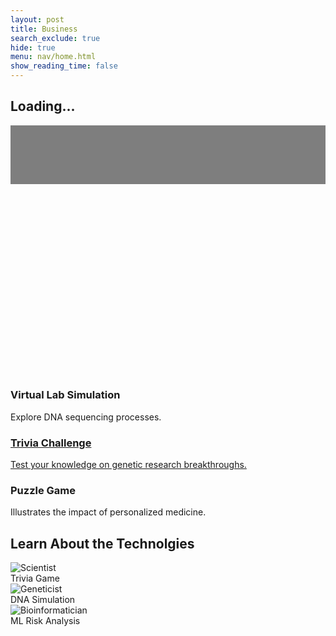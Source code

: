 ```yaml
---
layout: post
title: Business
search_exclude: true
hide: true
menu: nav/home.html
show_reading_time: false
---
```

<head>
    <meta charset="UTF-8">
    <meta name="viewport" content="width=device-width, initial-scale=1.0">
    <title>Illumina Interactive Biotech Education</title>
    <script src="https://cdn.tailwindcss.com"></script>
    <style>
        /* Loading Screen */
        .loader {
            border-top-color: #1E3A8A;
            animation: spin 1s infinite linear;
        }
        @keyframes spin {
            0% {
                transform: rotate(0deg);
            }
            100% {
                transform: rotate(360deg);
            }
        }
        /* Fade-in animation */
        .fade-in {
            opacity: 0;
            transform: translateY(40px);
            transition: opacity 1s ease-out, transform 1s ease-out;
        }
        .fade-in.visible {
            opacity: 1;
            transform: translateY(0);
        }
        /* Gradient Animation */
        @keyframes gradient {
            0% {
                background-position: 0% 50%;
            }
            50% {
                background-position: 100% 50%;
            }
            100% {
                background-position: 0% 50%;
            }
        }
        .animate-gradient {
            background-size: 200% 200%;
            animation: gradient 10s ease infinite;
        }
        /* Typewriter effect */
        .typewriter {
            font-size: 6rem;
            font-weight: 900;
            overflow: hidden;
            white-space: nowrap;
            margin: 0 auto;
            word-spacing: 0.2em; /* Adjusted word-spacing */
            line-height: 1.2;
        }
        .typewriter .text {
            display: inline-block;
            opacity: 0;
        }
        .second-line {
            display: block;
        }
        /* Slogan Styling */
        .slogan {
            font-size: 2rem;
            margin-top: 1rem;
            opacity: 0;
            transition: opacity 1s ease-out; /* Fade in transition */
        }/* Welcome Section BG IMG */
        #welcome {
            position: relative; /* Ensure positioning for the overlay */
            background: url(https://scitechdaily.com/images/DNA-Genetics.gif) no-repeat center center; 
            background-size: cover;
        }
        /* Overlay to dim the background */
        #welcome::before {
            content: "";
            position: absolute;
            top: 0;
            left: 0;
            width: 100%;
            height: 100%;
            background: rgba(0, 0, 0, 0.5); /* Adjust opacity (0.5 = 50% dim) */
            z-index: 1; /* Ensures the overlay is on top */
        }
        /* Ensure text and content are above the overlay */
        #welcome > * {
            position: relative;
            z-index: 2;
        }
        /* Welcome Section BG IMG */
        #welcome {
            /* background: url(images/dnabanner.png) no-repeat center center; */
            background: url(https://scitechdaily.com/images/DNA-Genetics.gif) no-repeat center center; 
            background-size: cover;
        }
    </style>
</head>

<body class="bg-black text-white relative">
    <!-- Loading Screen -->
    <div id="loading-screen" class="fixed inset-0 bg-blue-200 flex items-center justify-center z-50">
        <div class="text-center">
            <div class="loader ease-linear rounded-full border-8 border-t-8 border-blue-500 h-32 w-32 mb-4"></div>
            <h2 class="text-4xl font-semibold text-blue-900">Loading...</h2>
        </div>
    </div>
    <!-- Welcome Section with Typewriter Effect -->
    <section id="welcome" class="h-screen flex flex-col items-center justify-center text-center bg-black text-white-200 ">
        <h1 class="typewriter"></h1>
        <!-- Slogan added here, initially hidden -->
        <h2 id="slogan" class="slogan text-4xl" style="color:rgb(255, 255, 255); text-shadow: 0 0 2px rgb(162, 188, 220), 0 0 2px rgb(77, 146, 207), 0 0 4px rgb(88, 77, 207), 0 0 4px rgb(77, 207, 168)">Illumina Biotech: Igniting Curiosity, Advancing Science</h2>
    </section>
    <!-- About Us Section -->
    <section id="about" class="h-screen flex flex-col items-center justify-center text-center bg-black text-white">
        <h2 class="text-7xl font-extrabold text-white-600 fade-in mb-6">About Us</h2>
        <p class="text-3xl text-white-900 max-w-5xl fade-in">
            The Illumina Biotech Education Game is an innovative initiative designed to engage students and the community in the fascinating world of biotechnology. Through interactive gameplay and real-world challenges, participants explore DNA, genetics, and cutting-edge scientific advancements in a fun and immersive way. 
        </p>
    </section>
    <!-- Our Mission Section -->
    <section id="mission" class="h-screen flex flex-col items-center justify-center text-center py-20 bg-gray-900 text-white">
        <h3 class="text-6xl font-bold mt-8 text-white-900 fade-in">Our Mission</h3>
        <p class="text-3xl text-white-700 mt-4 max-w-5xl fade-in">
            Our mission aims to spark curiosity, inspire future scientists, and make biotech education accessible to all. .
        </p>
    </section><!-- AI Solutions Section -->
    <section id="ai-solutions" class="py-20 bg-black">
        <h2 class="text-7xl font-bold text-center text-white mb-10 fade-in">Interactive Activities</h2>
        <div class="grid grid-cols-1 md:grid-cols-3 gap-8">
            <div class="bg-white rounded-lg shadow-lg overflow-hidden transform transition-transform duration-500 hover:scale-105">
                <div class="p-6">
                    <h3 class="text-3xl font-bold mb-2 text-black">Virtual Lab Simulation</h3>
                    <p class="text-xl text-black">Explore DNA sequencing processes.</p>
                </div>
            </div>
            <a href="{{site.baseurl}}/trivia" target="_self">
                <div class="bg-white rounded-lg shadow-lg overflow-hidden transform transition-transform duration-500 hover:scale-105">
                    <div class="p-6">
                        <h3 class="text-3xl font-bold mb-2 text-black">Trivia Challenge</h3>
                        <p class="text-xl text-black">Test your knowledge on genetic research breakthroughs.</p>
                    </div>
                </div>
            </a>
            <div class="bg-white rounded-lg shadow-lg overflow-hidden transform transition-transform duration-500 hover:scale-105">
                <div class="p-6">
                    <h3 class="text-3xl font-bold mb-2 text-black">Puzzle Game</h3>
                    <p class="text-xl text-black">Illustrates the impact of personalized medicine.</p>
                </div>
            </div>
        </div>
    </section>
    <section id="choose-character" class="py-20 bg-gray-900 text-white text-center">
    <h2 class="text-6xl font-extrabold mb-10">Learn About the Technolgies</h2>
    <div class="flex flex-wrap justify-center gap-8">
        <!-- Character Card 1 -->
        <div class="relative group bg-gray-800 rounded-2xl shadow-lg overflow-hidden transition-all duration-300 transform hover:scale-110 hover:shadow-2xl cursor-pointer w-60 h-80">
            <img src="https://media4.giphy.com/media/RB1gL2aMEsItG/giphy.gif?cid=6c09b952pmri47f54h2k16ft5y1m1qkrh96ru10d58isvwqf&ep=v1_gifs_search&rid=giphy.gif&ct=g" alt="Scientist" class="w-full h-full object-cover opacity-80 group-hover:opacity-100 transition-opacity duration-300">
            <div class="absolute bottom-0 w-full bg-black bg-opacity-70 p-4 text-lg font-bold text-center opacity-0 group-hover:opacity-100 transition-opacity duration-300">
                Trivia Game
            </div>
        </div>
        <!-- Character Card 2 -->
        <div class="relative group bg-gray-800 rounded-2xl shadow-lg overflow-hidden transition-all duration-300 transform hover:scale-110 hover:shadow-2xl cursor-pointer w-60 h-80">
            <img src="https://scitechdaily.com/images/DNA-Technology-Concept.gif" alt="Geneticist" class="w-full h-full object-cover opacity-80 group-hover:opacity-100 transition-opacity duration-300">
            <div class="absolute bottom-0 w-full bg-black bg-opacity-70 p-4 text-lg font-bold text-center opacity-0 group-hover:opacity-100 transition-opacity duration-300">
                DNA Simulation
            </div>
        </div>
        <!-- Character Card 3 -->
        <div class="relative group bg-gray-800 rounded-2xl shadow-lg overflow-hidden transition-all duration-300 transform hover:scale-110 hover:shadow-2xl cursor-pointer w-60 h-80">
            <img src="https://media.tenor.com/TcSYAlWSHC0AAAAM/bioinformatics-market.gif" alt="Bioinformatician" class="w-full h-full object-cover opacity-80 group-hover:opacity-100 transition-opacity duration-300">
            <div class="absolute bottom-0 w-full bg-black bg-opacity-70 p-4 text-lg font-bold text-center opacity-0 group-hover:opacity-100 transition-opacity duration-300">
                ML Risk Analysis
            </div>
        </div>
    </div>
</section>
    <script>
        document.addEventListener("DOMContentLoaded", function () {
            const loadingScreen = document.getElementById('loading-screen');
            window.addEventListener('load', function () {
                loadingScreen.style.display = 'none';
            });
            // Typewriter effect for the welcome message
            const text = "Welcome to Illumina Education";
            const typewriterElement = document.querySelector(".typewriter");
            const sloganElement = document.getElementById("slogan");
            let index = 0;
            function type() {
                if (index < text.length) {
                    const span = document.createElement('span');
                    span.textContent = text.charAt(index) === ' ' ? '\u00A0' : text.charAt(index); // Use non-breaking space for spaces
                    span.classList.add('text');
                    typewriterElement.appendChild(span);
                    setTimeout(() => {
                        span.style.opacity = 1;
                    }, 50 * index);
                    index++;
                    setTimeout(type, 80);
                } else {
                    // Once typing is finished, show the slogan
                    sloganElement.style.opacity = 1; // Make slogan visible
                }
            }
            type();
            // Fade in effect for other elements
            const fadeInElements = document.querySelectorAll('.fade-in');
            window.addEventListener('scroll', function () {
                fadeInElements.forEach(function (element) {
                    if (element.getBoundingClientRect().top < window.innerHeight) {
                        element.classList.add('visible');
                    }
                });
            });
        });
    </script>
</body>
</html>
<html>
<!-- 
<head>
    <meta charset="UTF-8">
    <meta name="viewport" content="width=device-width, initial-scale=1.0">
    <title>Double Helix Neon Glow</title>
    <script src="https://cdn.tailwindcss.com"></script>
    <style>
        @keyframes spin {
            0% { transform: rotate(0deg); }
            100% { transform: rotate(360deg); }
        }
        @keyframes pulse {
            0% {
                box-shadow: 0 0 10px #0ff, 0 0 20px #f0f;
            }
            100% {
                box-shadow: 0 0 40px #0ff, 0 0 80px #f0f;
            }
        }
        .spin {
            animation: spin 6s linear infinite;
        }
        .pulse {
            animation: pulse 1.5s ease-in-out infinite alternate;
        }
    </style>
</head>
<body class="bg-black flex justify-center items-center h-screen m-0 overflow-hidden">
    <div class="relative w-64 h-64">
        <div class="absolute inset-0 flex justify-center items-center spin">
            <div class="absolute w-1 h-full bg-gradient-to-b from-cyan-400 to-pink-400 rounded-full pulse"></div>
            <div class="absolute w-1 h-full bg-gradient-to-b from-pink-400 to-cyan-400 rounded-full pulse"></div>
        </div>
    </div>

</body>
</html> -->
